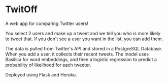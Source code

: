 # TwitOff

A web app for comparing Twitter users!

You select 2 users and make up a tweet and we tell you who is more likely to tweet that. If you don't see a user you want in the list, you can add them.

The data is pulled from Twitter's API and stored in a PostgreSQL Database. When you add a user, it collects their recent tweets. The model uses Basilica for word embeddings, and then a logistic regression to predict a probability of likelihood for each tweeter. 

Deployed using Flask and Heroku.


